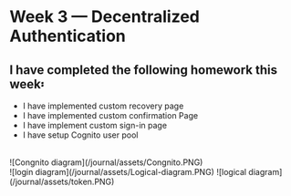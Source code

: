 # Week 3 — Decentralized Authentication
## I have completed the following homework this week፡
- I have implemented custom recovery page
- I have implemented custom confirmation Page
- I have implement custom sign-in page
- I have setup Cognito user pool
<br />
![Congnito diagram](/journal/assets/Congnito.PNG)
<br />
![login diagram](/journal/assets/Logical-diagram.PNG)
![logical diagram](/journal/assets/token.PNG) <br />
